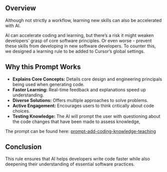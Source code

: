 
## Overview

Although not strictly a workflow, learning new skills can also be accelerated with AI.

AI can accelerate coding and learning, but there’s a risk it might weaken developers’ grasp of core software principles. Or even worse - prevent these skills from developing in new software developers.
To counter this, we designed a learning rule to be added to Cursor’s global settings.

## Why this Prompt Works

- **Explains Core Concepts:** Details core design and engineering principals being used when generating code.
- **Faster Learning:** Real-time feedback and explanations speed up understanding.
- **Diverse Solutions:** Offers multiple approaches to solve problems.
- **Active Engagement:** Encourages users to think critically about code choices.
- **Testing Knowledge:** The AI will prompt the user with questioning about the code changes that have been made to assess knowledge,

The prompt can be found here: [prompt-add-coding-knowledge-teaching](../prompt-library/learning/prompt-add-coding-knowledge-teaching.md)
## Conclusion

This rule ensures that AI helps developers write code faster while also deepening their understanding of essential software practices.

